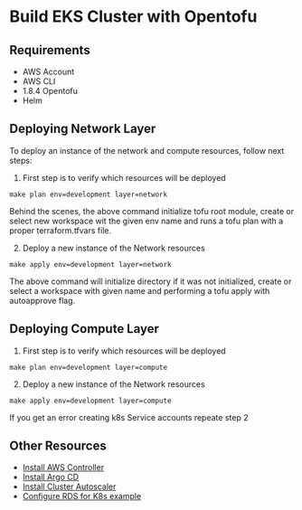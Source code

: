 # Build EKS Cluster with Opentofu

## Requirements 
- AWS Account 
- AWS CLI
- 1.8.4 Opentofu
- Helm

## Deploying Network Layer

To deploy an instance of the network and compute resources, follow next steps:

1. First step is to verify which resources will be deployed

```shell
make plan env=development layer=network
```
Behind the scenes, the above command initialize tofu root module, create or select new workspace wit the given env name and runs a tofu plan with a proper terraform.tfvars file.

2. Deploy a new instance of the Network resources

```shell
make apply env=development layer=network
```
The above command will initialize directory if it was not initialized, create or select a workspace with given name and performing a tofu apply with autoapprove flag. 

## Deploying Compute Layer

1. First step is to verify which resources will be deployed

```shell
make plan env=development layer=compute
```

2. Deploy a new instance of the Network resources

```shell
make apply env=development layer=compute
```
If you get an error creating k8s Service accounts repeate step 2


## Other Resources
- [Install AWS Controller](docs/AWS-CONTROLLER.md)
- [Install Argo CD](docs/ARGOCD.md)
- [Install Cluster Autoscaler](docs/AUTOSCALER.md)
- [Configure RDS for K8s example](docs/db-setup.md)